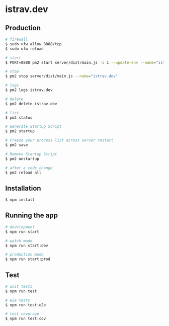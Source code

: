 istrav.dev
========

## Production
```bash
# firewall
$ sudo ufw allow 8888/tcp
$ sudo ufw reload

# start
$ PORT=8888 pm2 start server/dist/main.js -i 1 --update-env --name="istrav.dev"

# stop
$ pm2 stop server/dist/main.js --name="istrav.dev"

# logs
$ pm2 logs istrav.dev

# delete
$ pm2 delete istrav.dev

# list
$ pm2 status

# Generate Startup Script
$ pm2 startup

# Freeze your process list across server restart
$ pm2 save

# Remove Startup Script
$ pm2 unstartup

# after a code change
$ pm2 reload all
```

## Installation

```bash
$ npm install
```

## Running the app

```bash
# development
$ npm run start

# watch mode
$ npm run start:dev

# production mode
$ npm run start:prod
```

## Test

```bash
# unit tests
$ npm run test

# e2e tests
$ npm run test:e2e

# test coverage
$ npm run test:cov
```
